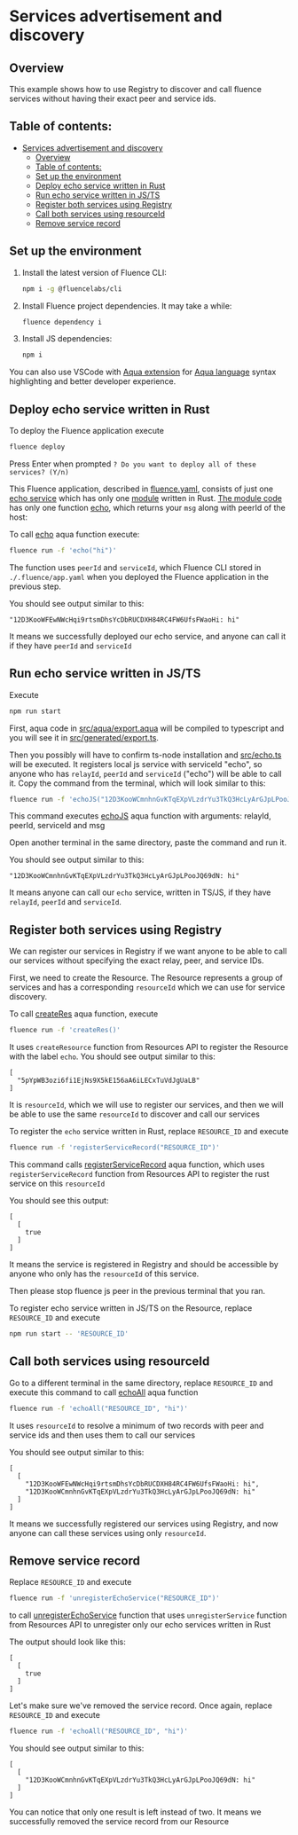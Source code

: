 # Services advertisement and discovery

## Overview

This example shows how to use Registry to discover and call fluence services without having their exact peer and service ids.

## Table of contents:

- [Services advertisement and discovery](#services-advertisement-and-discovery)
  - [Overview](#overview)
  - [Table of contents:](#table-of-contents)
  - [Set up the environment](#set-up-the-environment)
  - [Deploy echo service written in Rust](#deploy-echo-service-written-in-rust)
  - [Run echo service written in JS/TS](#run-echo-service-written-in-jsts)
  - [Register both services using Registry](#register-both-services-using-registry)
  - [Call both services using resourceId](#call-both-services-using-resourceid)
  - [Remove service record](#remove-service-record)

## Set up the environment

1. Install the latest version of Fluence CLI:
    ```sh
    npm i -g @fluencelabs/cli
    ```
2. Install Fluence project dependencies. It may take a while:
    ```sh
    fluence dependency i
    ```
3. Install JS dependencies:
    ```sh
    npm i
    ```
You can also use VSCode with [Aqua extension](https://marketplace.visualstudio.com/items?itemName=FluenceLabs.aqua) for [Aqua language](https://fluence.dev/docs/aqua-book/getting-started/) syntax highlighting and better developer experience.

## Deploy echo service written in Rust

To deploy the Fluence application execute
```sh
fluence deploy
```
Press Enter when prompted `? Do you want to deploy all of these services? (Y/n)`

This Fluence application, described in [fluence.yaml](fluence.yaml), consists of just one [echo service](./echoService) which has only one [module](./echoService/modules/echoService/) written in Rust. [The module code](echoService/modules/echoService/src/main.rs) has only one function [echo](echoService/modules/echoService/src/main.rs#L9), which returns your `msg` along with peerId of the host:

To call [echo](src/aqua/main.aqua#L8) aqua function execute:
```sh
fluence run -f 'echo("hi")'
```
The function uses `peerId` and `serviceId`, which Fluence CLI stored in `./.fluence/app.yaml` when you deployed the Fluence application in the previous step.

You should see output similar to this:
```
"12D3KooWFEwNWcHqi9rtsmDhsYcDbRUCDXH84RC4FW6UfsFWaoHi: hi"
```

It means we successfully deployed our echo service, and anyone can call it if they have `peerId` and `serviceId`

## Run echo service written in JS/TS

Execute
```sh
npm run start
```

First, aqua code in [src/aqua/export.aqua](src/aqua/export.aqua) will be compiled to typescript and you will see it in [src/generated/export.ts](src/generated/export.ts).

Then you possibly will have to confirm ts-node installation and [src/echo.ts](src/echo.ts) will be executed. It registers local js service with serviceId "echo", so anyone who has `relayId`, `peerId` and `serviceId` ("echo") will be able to call it. Copy the command from the terminal, which will look similar to this:
```sh
fluence run -f 'echoJS("12D3KooWCmnhnGvKTqEXpVLzdrYu3TkQ3HcLyArGJpLPooJQ69dN", "12D3KooWSD5PToNiLQwKDXsu8JSysCwUt8BVUJEqCHcDe7P5h45e", "echo", "hi")'
```
This command executes [echoJS](src/aqua/main.aqua#L16) aqua function with arguments: relayId, peerId, serviceId and msg

Open another terminal in the same directory, paste the command and run it.

You should see output similar to this:
```
"12D3KooWCmnhnGvKTqEXpVLzdrYu3TkQ3HcLyArGJpLPooJQ69dN: hi"
```

It means anyone can call our `echo` service, written in TS/JS, if they have `relayId`, `peerId` and `serviceId`.
## Register both services using Registry

We can register our services in Registry if we want anyone to be able to call our services without specifying the exact relay, peer, and service IDs.

First, we need to create the Resource. The Resource represents a group of services and has a corresponding `resourceId` which we can use for service discovery.

To call [createRes](src/aqua/main.aqua#L22) aqua function, execute
```sh
fluence run -f 'createRes()'
```
It uses `createResource` function from Resources API to register the Resource with the label `echo`.
You should see output similar to this:

```
[
  "5pYpWB3ozi6fi1EjNs9X5kE156aA6iLECxTuVdJgUaLB"
]
```

It is `resourceId`, which we will use to register our services, and then we will be able to use the same `resourceId` to discover and call our services

To register the `echo` service written in Rust, replace `RESOURCE_ID` and execute
```sh
fluence run -f 'registerServiceRecord("RESOURCE_ID")'
```
This command calls [registerServiceRecord](src/aqua/main.aqua#L26) aqua function, which uses `registerServiceRecord` function from Resources API to register the rust service on this `resourceId`

You should see this output:
```
[
  [
    true
  ]
]
```
It means the service is registered in Registry and should be accessible by anyone who only has the `resourceId` of this service.

Then please stop fluence js peer in the previous terminal that you ran.

To register echo service written in JS/TS on the Resource, replace `RESOURCE_ID` and execute
```sh
npm run start -- 'RESOURCE_ID'
```
## Call both services using resourceId
Go to a different terminal in the same directory, replace `RESOURCE_ID` and execute this command to call [echoAll](src/aqua/main.aqua#L33) aqua function
```sh
fluence run -f 'echoAll("RESOURCE_ID", "hi")'
```
It uses `resourceId` to resolve a minimum of two records with peer and service ids and then uses them to call our services

You should see output similar to this:
```
[
  [
    "12D3KooWFEwNWcHqi9rtsmDhsYcDbRUCDXH84RC4FW6UfsFWaoHi: hi",
    "12D3KooWCmnhnGvKTqEXpVLzdrYu3TkQ3HcLyArGJpLPooJQ69dN: hi"
  ]
]
```
It means we successfully registered our services using Registry, and now anyone can call these services using only `resourceId`.

## Remove service record
Replace `RESOURCE_ID` and execute
```sh
fluence run -f 'unregisterEchoService("RESOURCE_ID")'
```
to call [unregisterEchoService](src/aqua/main.aqua#L43) function that uses `unregisterService` function from Resources API to unregister only our echo services written in Rust

The output should look like this:
```
[
  [
    true
  ]
]
```
Let's make sure we've removed the service record. Once again, replace `RESOURCE_ID` and  execute
```sh
fluence run -f 'echoAll("RESOURCE_ID", "hi")'
```

You should see output similar to this:
```
[
  [
    "12D3KooWCmnhnGvKTqEXpVLzdrYu3TkQ3HcLyArGJpLPooJQ69dN: hi"
  ]
]
```
You can notice that only one result is left instead of two. It means we successfully removed the service record from our Resource
